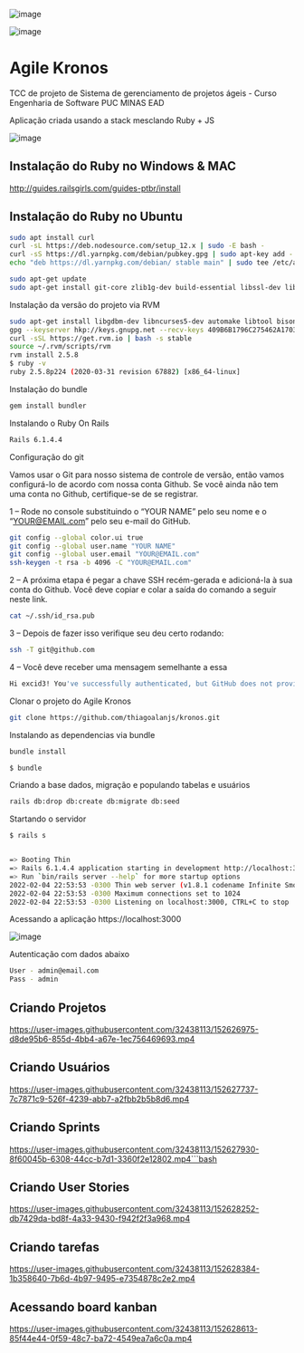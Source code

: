 

![image](https://user-images.githubusercontent.com/32438113/152666921-8b2fc7b9-dc52-4269-b6e3-00380c281c31.png)

![image](https://user-images.githubusercontent.com/32438113/152667030-4d313441-3697-4b41-a6e5-d69d48e2df2b.png)


# Agile Kronos

TCC de projeto de Sistema de gerenciamento de projetos ágeis - Curso Engenharia de Software PUC MINAS EAD

Aplicação criada usando a stack mesclando Ruby + JS 

![image](https://user-images.githubusercontent.com/32438113/152666891-6313d6be-3b0a-49ae-b639-c04f78ab558d.png)


## Instalação do Ruby no Windows & MAC

http://guides.railsgirls.com/guides-ptbr/install

## Instalação do Ruby no Ubuntu

```bash
sudo apt install curl
curl -sL https://deb.nodesource.com/setup_12.x | sudo -E bash -
curl -sS https://dl.yarnpkg.com/debian/pubkey.gpg | sudo apt-key add -
echo "deb https://dl.yarnpkg.com/debian/ stable main" | sudo tee /etc/apt/sources.list.d/yarn.list

sudo apt-get update
sudo apt-get install git-core zlib1g-dev build-essential libssl-dev libreadline-dev libyaml-dev libsqlite3-dev sqlite3 libxml2-dev libxslt1-dev libcurl4-openssl-dev software-properties-common libf
```
Instalação da versão do projeto via RVM
```bash
sudo apt-get install libgdbm-dev libncurses5-dev automake libtool bison libffi-dev
gpg --keyserver hkp://keys.gnupg.net --recv-keys 409B6B1796C275462A1703113804BB82D39DC0E3 7D2BAF1CF37B13E2069D6956105BD0E739499BDB
curl -sSL https://get.rvm.io | bash -s stable
source ~/.rvm/scripts/rvm
rvm install 2.5.8
$ ruby -v
ruby 2.5.8p224 (2020-03-31 revision 67882) [x86_64-linux]
```

Instalação do bundle

```bash
gem install bundler
```

Instalando o Ruby On Rails

```bash
Rails 6.1.4.4
```

Configuração do git

Vamos usar o Git para nosso sistema de controle de versão, então vamos configurá-lo de acordo com nossa conta Github. Se você ainda não tem uma conta no Github, certifique-se de se registrar.

1 – Rode no console substituindo o “YOUR NAME” pelo seu nome e o “YOUR@EMAIL.com” pelo seu e-mail do GitHub.

```bash
git config --global color.ui true
git config --global user.name "YOUR NAME"
git config --global user.email "YOUR@EMAIL.com"
ssh-keygen -t rsa -b 4096 -C "YOUR@EMAIL.com"

```

2 – A próxima etapa é pegar a chave SSH recém-gerada e adicioná-la à sua conta do Github. Você deve copiar e colar a saída do comando a seguir neste link.

```bash
cat ~/.ssh/id_rsa.pub
```

3 – Depois de fazer isso verifique seu deu certo rodando:

```bash
ssh -T git@github.com
```

4 – Você deve receber uma mensagem semelhante a essa

```bash
Hi excid3! You've successfully authenticated, but GitHub does not provide shell access.
```

Clonar o projeto do Agile Kronos

```bash
git clone https://github.com/thiagoalanjs/kronos.git
```

Instalando as dependencias via bundle
```bash
bundle install

$ bundle
```

Criando a base dados, migração e populando tabelas e usuários
```bash
rails db:drop db:create db:migrate db:seed
```

Startando o servidor

```bash
$ rails s


=> Booting Thin
=> Rails 6.1.4.4 application starting in development http://localhost:3000
=> Run `bin/rails server --help` for more startup options
2022-02-04 22:53:53 -0300 Thin web server (v1.8.1 codename Infinite Smoothie)
2022-02-04 22:53:53 -0300 Maximum connections set to 1024
2022-02-04 22:53:53 -0300 Listening on localhost:3000, CTRL+C to stop

```

Acessando a aplicação https://localhost:3000

![image](https://user-images.githubusercontent.com/32438113/152626433-80fa93c1-42fe-4d71-946f-dca9742a0dfc.png)


Autenticação com dados abaixo
```bash
User - admin@email.com
Pass - admin

```

## Criando Projetos

https://user-images.githubusercontent.com/32438113/152626975-d8de95b6-855d-4bb4-a67e-1ec756469693.mp4

## Criando Usuários 

https://user-images.githubusercontent.com/32438113/152627737-7c7871c9-526f-4239-abb7-a2fbb2b5b8d6.mp4

## Criando Sprints

https://user-images.githubusercontent.com/32438113/152627930-8f60045b-6308-44cc-b7d1-3360f2e12802.mp4```bash

## Criando User Stories

https://user-images.githubusercontent.com/32438113/152628252-db7429da-bd8f-4a33-9430-f942f2f3a968.mp4


## Criando tarefas

https://user-images.githubusercontent.com/32438113/152628384-1b358640-7b6d-4b97-9495-e7354878c2e2.mp4


## Acessando board kanban

https://user-images.githubusercontent.com/32438113/152628613-85f44e44-0f59-48c7-ba72-4549ea7a6c0a.mp4







